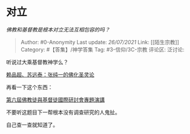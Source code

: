 # 对立
*佛教和基督教是根本对立无法互相包容的吗？*

> Author: #0-Anonymity
> Last update: *26/07/2021*
> Link: [[陌生宗教]]
> Category: #【答集】/神学答集
> Tag: #3-信仰/3C-宗教
> 评论区:
> 泛讨论:

听说过大乘基督教神学么？

[赖品超、苏远泰：张纯一的佛化圣灵论](https://link.zhihu.com/?target=http%3A//i.bokee.com/v1.php/blog/view/uname/rjjdt/bid/6903988)

再看一下这个东西：

[第六屆佛教徒與基督徒國際研討會專題演講](https://link.zhihu.com/?target=https%3A//www.catholic.org.tw/vatican/1PopeMeessage/6cirpcu/20171117/Ayuso%2520Keynote%2520Address.pdf)

不要听这题目下一帮根本没有调查研究的人鬼扯。

自己查一查就知道了。
